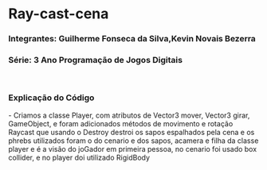 # Ray-cast-cena

<h3>Integrantes: Guilherme Fonseca da Silva,Kevin Novais Bezerra</h3>

<h3>Série: 3 Ano Programação de Jogos Digitais</h3>
<br>
<h3>Explicação do Código</h3>
- Criamos a classe Player, com atributos de Vector3  mover, Vector3 girar, GameObject, e foram adicionados métodos de movimento e rotação Raycast que usando o Destroy destroi os sapos espalhados pela cena e os phrebs utilizados foram o do cenario e dos sapos, acamera e filha da classe player e é a visão do joGador em primeira pessoa, no cenario foi usado box collider, e no player doi utilizado RigidBody


